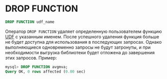 # DROP FUNCTION

```sql
DROP FUNCTION udf_name
```

Оператор `DROP FUNCTION` удаляет определенную пользователем функцию [UDF](../../../Extensions/UDFs_and_Plugins/UDF.md) с указанным именем. После успешного удаления функция больше не будет доступна для использования в последующих запросах. Однако выполняющиеся одновременно запросы не будут затронуты, и при необходимости выгрузка библиотеки будет отложена до завершения этих запросов. Пример:

```sql
mysql> DROP FUNCTION avgmva;
Query OK, 0 rows affected (0.00 sec)
```
<!-- proofread -->

